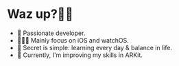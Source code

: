 # Waz up?👋🏽
- 🍾 Passionate developer. 
- 👨🏽‍💻 Mainly focus on iOS and watchOS.
- 💭 Secret is simple: learning every day & balance in life.
- 🐉 Currently, I'm improving my skills in ARKit.
